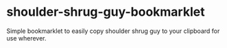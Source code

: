 # shoulder-shrug-guy-bookmarklet
Simple bookmarklet to easily copy shoulder shrug guy to your clipboard for use wherever. 
